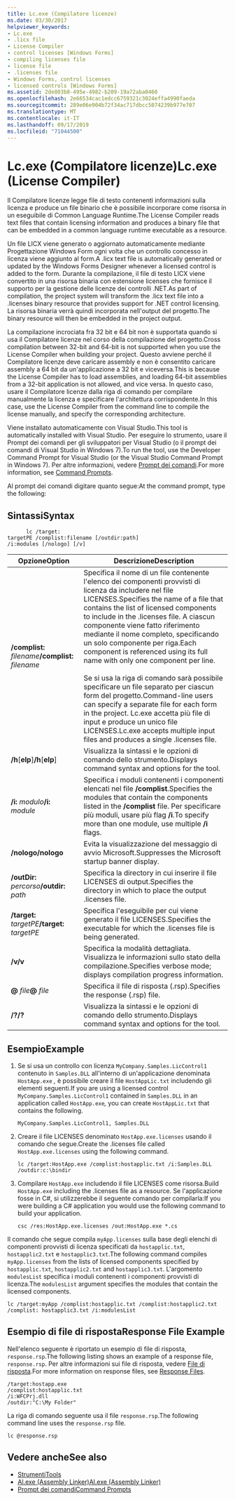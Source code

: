 ```yaml
---
title: Lc.exe (Compilatore licenze)
ms.date: 03/30/2017
helpviewer_keywords:
- Lc.exe
- .licx file
- License Compiler
- control licenses [Windows Forms]
- compiling licenses file
- license file
- .licenses file
- Windows Forms, control licenses
- licensed controls [Windows Forms]
ms.assetid: 2de803b8-495e-4982-b209-19a72aba0460
ms.openlocfilehash: 2e66534cac1edcc6759321c3024effa4990faeda
ms.sourcegitcommit: 289e06e904b72f34ac717dbcc5074239b977e707
ms.translationtype: MT
ms.contentlocale: it-IT
ms.lasthandoff: 09/17/2019
ms.locfileid: "71044500"
---
```

# <a name="lcexe-license-compiler"></a><span data-ttu-id="80ba8-102">Lc.exe (Compilatore licenze)</span><span class="sxs-lookup"><span data-stu-id="80ba8-102">Lc.exe (License Compiler)</span></span>
<span data-ttu-id="80ba8-103">Il Compilatore licenze legge file di testo contenenti informazioni sulla licenza e produce un file binario che è possibile incorporare come risorsa in un eseguibile di Common Language Runtime.</span><span class="sxs-lookup"><span data-stu-id="80ba8-103">The License Compiler reads text files that contain licensing information and produces a binary file that can be embedded in a common language runtime executable as a resource.</span></span>  
  
 <span data-ttu-id="80ba8-104">Un file LICX viene generato o aggiornato automaticamente mediante Progettazione Windows Form ogni volta che un controllo concesso in licenza viene aggiunto al form.</span><span class="sxs-lookup"><span data-stu-id="80ba8-104">A .licx text file is automatically generated or updated by the Windows Forms Designer whenever a licensed control is added to the form.</span></span> <span data-ttu-id="80ba8-105">Durante la compilazione, il file di testo LICX viene convertito in una risorsa binaria con estensione licenses che fornisce il supporto per la gestione delle licenze dei controlli .NET.</span><span class="sxs-lookup"><span data-stu-id="80ba8-105">As part of compilation, the project system will transform the .licx text file into a .licenses binary resource that provides support for .NET control licensing.</span></span> <span data-ttu-id="80ba8-106">La risorsa binaria verrà quindi incorporata nell'output del progetto.</span><span class="sxs-lookup"><span data-stu-id="80ba8-106">The binary resource will then be embedded in the project output.</span></span>  
  
 <span data-ttu-id="80ba8-107">La compilazione incrociata fra 32 bit e 64 bit non è supportata quando si usa il Compilatore licenze nel corso della compilazione del progetto.</span><span class="sxs-lookup"><span data-stu-id="80ba8-107">Cross compilation between 32-bit and 64-bit is not supported when you use the License Compiler when building your project.</span></span> <span data-ttu-id="80ba8-108">Questo avviene perché il Compilatore licenze deve caricare assembly e non è consentito caricare assembly a 64 bit da un'applicazione a 32 bit e viceversa.</span><span class="sxs-lookup"><span data-stu-id="80ba8-108">This is because the License Compiler has to load assemblies, and loading 64-bit assemblies from a 32-bit application is not allowed, and vice versa.</span></span> <span data-ttu-id="80ba8-109">In questo caso, usare il Compilatore licenze dalla riga di comando per compilare manualmente la licenza e specificare l'architettura corrispondente.</span><span class="sxs-lookup"><span data-stu-id="80ba8-109">In this case, use the License Compiler from the command line to compile the license manually, and specify the corresponding architecture.</span></span>  
  
 <span data-ttu-id="80ba8-110">Viene installato automaticamente con Visual Studio.</span><span class="sxs-lookup"><span data-stu-id="80ba8-110">This tool is automatically installed with Visual Studio.</span></span> <span data-ttu-id="80ba8-111">Per eseguire lo strumento, usare il Prompt dei comandi per gli sviluppatori per Visual Studio (o il prompt dei comandi di Visual Studio in Windows 7).</span><span class="sxs-lookup"><span data-stu-id="80ba8-111">To run the tool, use the Developer Command Prompt for Visual Studio (or the Visual Studio Command Prompt in Windows 7).</span></span> <span data-ttu-id="80ba8-112">Per altre informazioni, vedere [Prompt dei comandi](developer-command-prompt-for-vs.md).</span><span class="sxs-lookup"><span data-stu-id="80ba8-112">For more information, see [Command Prompts](developer-command-prompt-for-vs.md).</span></span>  
  
 <span data-ttu-id="80ba8-113">Al prompt dei comandi digitare quanto segue:</span><span class="sxs-lookup"><span data-stu-id="80ba8-113">At the command prompt, type the following:</span></span>  
  
## <a name="syntax"></a><span data-ttu-id="80ba8-114">Sintassi</span><span class="sxs-lookup"><span data-stu-id="80ba8-114">Syntax</span></span>  
  
```console
      lc /target:  
targetPE /complist:filename [/outdir:path]  
/i:modules [/nologo] [/v]  
```  
  
|<span data-ttu-id="80ba8-115">Opzione</span><span class="sxs-lookup"><span data-stu-id="80ba8-115">Option</span></span>|<span data-ttu-id="80ba8-116">Descrizione</span><span class="sxs-lookup"><span data-stu-id="80ba8-116">Description</span></span>|  
|------------|-----------------|  
|<span data-ttu-id="80ba8-117">**/complist:** *filename*</span><span class="sxs-lookup"><span data-stu-id="80ba8-117">**/complist:** *filename*</span></span>|<span data-ttu-id="80ba8-118">Specifica il nome di un file contenente l'elenco dei componenti provvisti di licenza da includere nel file LICENSES.</span><span class="sxs-lookup"><span data-stu-id="80ba8-118">Specifies the name of a file that contains the list of licensed components to include in the .licenses file.</span></span> <span data-ttu-id="80ba8-119">A ciascun componente viene fatto riferimento mediante il nome completo, specificando un solo componente per riga.</span><span class="sxs-lookup"><span data-stu-id="80ba8-119">Each component is referenced using its full name with only one component per line.</span></span><br /><br /> <span data-ttu-id="80ba8-120">Se si usa la riga di comando sarà possibile specificare un file separato per ciascun form del progetto.</span><span class="sxs-lookup"><span data-stu-id="80ba8-120">Command-line users can specify a separate file for each form in the project.</span></span> <span data-ttu-id="80ba8-121">Lc.exe accetta più file di input e produce un unico file LICENSES.</span><span class="sxs-lookup"><span data-stu-id="80ba8-121">Lc.exe accepts multiple input files and produces a single .licenses file.</span></span>|  
|<span data-ttu-id="80ba8-122">**/h**[**elp**]</span><span class="sxs-lookup"><span data-stu-id="80ba8-122">**/h**[**elp**]</span></span>|<span data-ttu-id="80ba8-123">Visualizza la sintassi e le opzioni di comando dello strumento.</span><span class="sxs-lookup"><span data-stu-id="80ba8-123">Displays command syntax and options for the tool.</span></span>|  
|<span data-ttu-id="80ba8-124">**/i:** *modulo*</span><span class="sxs-lookup"><span data-stu-id="80ba8-124">**/i:** *module*</span></span>|<span data-ttu-id="80ba8-125">Specifica i moduli contenenti i componenti elencati nel file **/complist**.</span><span class="sxs-lookup"><span data-stu-id="80ba8-125">Specifies the modules that contain the components listed in the **/complist** file.</span></span> <span data-ttu-id="80ba8-126">Per specificare più moduli, usare più flag **/i**.</span><span class="sxs-lookup"><span data-stu-id="80ba8-126">To specify more than one module, use multiple **/i** flags.</span></span>|  
|<span data-ttu-id="80ba8-127">**/nologo**</span><span class="sxs-lookup"><span data-stu-id="80ba8-127">**/nologo**</span></span>|<span data-ttu-id="80ba8-128">Evita la visualizzazione del messaggio di avvio Microsoft.</span><span class="sxs-lookup"><span data-stu-id="80ba8-128">Suppresses the Microsoft startup banner display.</span></span>|  
|<span data-ttu-id="80ba8-129">**/outDir:** *percorso*</span><span class="sxs-lookup"><span data-stu-id="80ba8-129">**/outdir:** *path*</span></span>|<span data-ttu-id="80ba8-130">Specifica la directory in cui inserire il file LICENSES di output.</span><span class="sxs-lookup"><span data-stu-id="80ba8-130">Specifies the directory in which to place the output .licenses file.</span></span>|  
|<span data-ttu-id="80ba8-131">**/target:** *targetPE*</span><span class="sxs-lookup"><span data-stu-id="80ba8-131">**/target:** *targetPE*</span></span>|<span data-ttu-id="80ba8-132">Specifica l'eseguibile per cui viene generato il file LICENSES.</span><span class="sxs-lookup"><span data-stu-id="80ba8-132">Specifies the executable for which the .licenses file is being generated.</span></span>|  
|<span data-ttu-id="80ba8-133">**/v**</span><span class="sxs-lookup"><span data-stu-id="80ba8-133">**/v**</span></span>|<span data-ttu-id="80ba8-134">Specifica la modalità dettagliata. Visualizza le informazioni sullo stato della compilazione.</span><span class="sxs-lookup"><span data-stu-id="80ba8-134">Specifies verbose mode; displays compilation progress information.</span></span>|  
|<span data-ttu-id="80ba8-135">**@** *file*</span><span class="sxs-lookup"><span data-stu-id="80ba8-135">**@** *file*</span></span>|<span data-ttu-id="80ba8-136">Specifica il file di risposta (.rsp).</span><span class="sxs-lookup"><span data-stu-id="80ba8-136">Specifies the response (.rsp) file.</span></span>|  
|<span data-ttu-id="80ba8-137">**/?**</span><span class="sxs-lookup"><span data-stu-id="80ba8-137">**/?**</span></span>|<span data-ttu-id="80ba8-138">Visualizza la sintassi e le opzioni di comando dello strumento.</span><span class="sxs-lookup"><span data-stu-id="80ba8-138">Displays command syntax and options for the tool.</span></span>|  
  
## <a name="example"></a><span data-ttu-id="80ba8-139">Esempio</span><span class="sxs-lookup"><span data-stu-id="80ba8-139">Example</span></span>  
  
1. <span data-ttu-id="80ba8-140">Se si usa un controllo con licenza `MyCompany.Samples.LicControl1` contenuto in `Samples.DLL` all'interno di un'applicazione denominata `HostApp.exe` *,* è possibile creare il file `HostAppLic.txt` includendo gli elementi seguenti.</span><span class="sxs-lookup"><span data-stu-id="80ba8-140">If you are using a licensed control `MyCompany.Samples.LicControl1` contained in `Samples.DLL` in an application called `HostApp.exe`*,* you can create `HostAppLic.txt` that contains the following.</span></span>  
  
    ```text
    MyCompany.Samples.LicControl1, Samples.DLL  
    ```  
  
2. <span data-ttu-id="80ba8-141">Creare il file LICENSES denominato `HostApp.exe.licenses` usando il comando che segue.</span><span class="sxs-lookup"><span data-stu-id="80ba8-141">Create the .licenses file called `HostApp.exe.licenses` using the following command.</span></span>  
  
    ```console  
    lc /target:HostApp.exe /complist:hostapplic.txt /i:Samples.DLL /outdir:c:\bindir  
    ```  
  
3. <span data-ttu-id="80ba8-142">Compilare `HostApp.exe` includendo il file LICENSES come risorsa.</span><span class="sxs-lookup"><span data-stu-id="80ba8-142">Build `HostApp.exe` including the .licenses file as a resource.</span></span> <span data-ttu-id="80ba8-143">Se l'applicazione fosse in C#, si utilizzerebbe il seguente comando per compilarla:</span><span class="sxs-lookup"><span data-stu-id="80ba8-143">If you were building a C# application you would use the following command to build your application.</span></span>  
  
    ```console
    csc /res:HostApp.exe.licenses /out:HostApp.exe *.cs  
    ```  
  
 <span data-ttu-id="80ba8-144">Il comando che segue compila `myApp.licenses` sulla base degli elenchi di componenti provvisti di licenza specificati da `hostapplic.txt`, `hostapplic2.txt` e `hostapplic3.txt`.</span><span class="sxs-lookup"><span data-stu-id="80ba8-144">The following command compiles `myApp.licenses` from the lists of licensed components specified by `hostapplic.txt`, `hostapplic2.txt` and `hostapplic3.txt`.</span></span> <span data-ttu-id="80ba8-145">L'argomento `modulesList` specifica i moduli contenenti i componenti provvisti di licenza.</span><span class="sxs-lookup"><span data-stu-id="80ba8-145">The `modulesList` argument specifies the modules that contain the licensed components.</span></span>  
  
```console  
lc /target:myApp /complist:hostapplic.txt /complist:hostapplic2.txt /complist: hostapplic3.txt /i:modulesList  
```  
  
## <a name="response-file-example"></a><span data-ttu-id="80ba8-146">Esempio di file di risposta</span><span class="sxs-lookup"><span data-stu-id="80ba8-146">Response File Example</span></span>  
 <span data-ttu-id="80ba8-147">Nell'elenco seguente è riportato un esempio di file di risposta, `response.rsp`.</span><span class="sxs-lookup"><span data-stu-id="80ba8-147">The following listing shows an example of a response file, `response.rsp`.</span></span> <span data-ttu-id="80ba8-148">Per altre informazioni sui file di risposta, vedere [File di risposta](/visualstudio/msbuild/msbuild-response-files).</span><span class="sxs-lookup"><span data-stu-id="80ba8-148">For more information on response files, see [Response Files](/visualstudio/msbuild/msbuild-response-files).</span></span>  
  
```text  
/target:hostapp.exe  
/complist:hostapplic.txt   
/i:WFCPrj.dll   
/outdir:"C:\My Folder"  
```  
  
 <span data-ttu-id="80ba8-149">La riga di comando seguente usa il file `response.rsp`.</span><span class="sxs-lookup"><span data-stu-id="80ba8-149">The following command line uses the `response.rsp` file.</span></span>  
  
```console  
lc @response.rsp  
```  
  
## <a name="see-also"></a><span data-ttu-id="80ba8-150">Vedere anche</span><span class="sxs-lookup"><span data-stu-id="80ba8-150">See also</span></span>

- [<span data-ttu-id="80ba8-151">Strumenti</span><span class="sxs-lookup"><span data-stu-id="80ba8-151">Tools</span></span>](index.md)
- [<span data-ttu-id="80ba8-152">Al.exe (Assembly Linker)</span><span class="sxs-lookup"><span data-stu-id="80ba8-152">Al.exe (Assembly Linker)</span></span>](al-exe-assembly-linker.md)
- [<span data-ttu-id="80ba8-153">Prompt dei comandi</span><span class="sxs-lookup"><span data-stu-id="80ba8-153">Command Prompts</span></span>](developer-command-prompt-for-vs.md)
